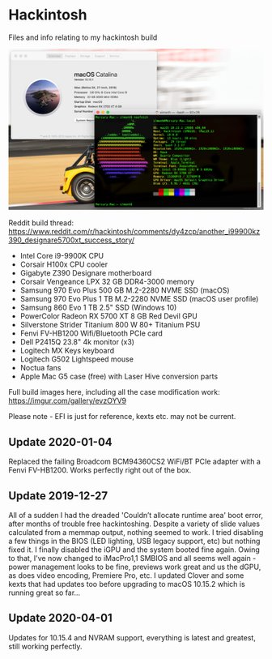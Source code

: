 # Hackintosh
Files and info relating to my hackintosh build

<img src="neofetch.png" width="800" />

Reddit build thread: https://www.reddit.com/r/hackintosh/comments/dy4zcp/another_i99900kz390_designare5700xt_success_story/

* Intel Core i9-9900K CPU
* Corsair H100x CPU cooler
* Gigabyte Z390 Designare motherboard
* Corsair Vengeance LPX 32 GB DDR4-3000 memory
* Samsung 970 Evo Plus 500 GB M.2-2280 NVME SSD (macOS)
* Samsung 970 Evo Plus 1 TB M.2-2280 NVME SSD (macOS user profile)
* Samsung 860 Evo 1 TB 2.5" SSD (Windows 10)
* PowerColor Radeon RX 5700 XT 8 GB Red Devil GPU
* Silverstone Strider Titanium 800 W 80+ Titanium PSU
* Fenvi FV-HB1200 Wifi/Bluetooth PCIe card
* Dell P2415Q 23.8" 4k monitor (x3)
* Logitech MX Keys keyboard
* Logitech G502 Lightspeed mouse
* Noctua fans
* Apple Mac G5 case (free) with Laser Hive conversion parts

Full build images here, including all the case modification work: https://imgur.com/gallery/evzOYV9


Please note - EFI is just for reference, kexts etc. may not be current.

## Update 2020-01-04
Replaced the failing Broadcom BCM94360CS2 WiFi/BT PCIe adapter with a Fenvi FV-HB1200. Works perfectly right out of the box. 

## Update 2019-12-27
All of a sudden I had the dreaded 'Couldn’t allocate runtime area' boot error, after months of trouble free hackintoshing. Despite a variety of slide values calculated from a memmap output, nothing seemed to work. I tried disabling a few things in the BIOS (LED lighting, USB legacy support, etc) but nothing fixed it. I finally disabled the iGPU and the system booted fine again. Owing to that, I've now changed to iMacPro1,1 SMBIOS and all seems well again - power management looks to be fine, previews work great and us the dGPU, as does video encoding, Premiere Pro, etc. I updated Clover and some kexts that had updates too before upgrading to macOS 10.15.2 which is running great so far...

## Update 2020-04-01
Updates for 10.15.4 and NVRAM support, everything is latest and greatest, still working perfectly.